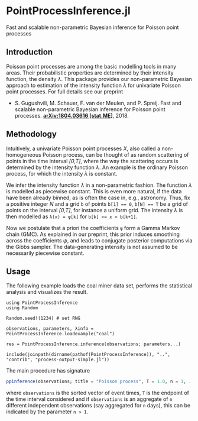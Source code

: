 # PointProcessInference.jl
Fast and scalable non-parametric Bayesian inference for Poisson point processes

## Introduction

Poisson point processes are among the basic modelling tools in many areas. Their probabilistic properties are determined by their intensity function, the density *λ*.
This package provides our non-parametric Bayesian approach to estimation of the intensity function *λ* for univariate Poisson point processes. For full details see our preprint

-  S. Gugushvili, M. Schauer, F. van der Meulen, and P. Spreij. Fast and scalable non-parametric Bayesian inference for Poisson point processes. __[arXiv:1804.03616 [stat.ME]](https://arxiv.org/abs/1804.03616)__, 2018.


## Methodology

Intuitively, a univariate Poisson point processes *X*, also called a non-homogeneous Poisson process, can be thought of as random
scattering of points in the time interval *[0,T]*, where the way the scattering occurs is determined by the intensity function *λ*.
An example is the ordinary Poisson process, for which the intensity *λ*  is constant.

We infer the intensity function *λ* in a non-parametric fashion. The function *λ* is modelled as piecewise constant. This is even more natural, if the data have been already binned,
as is often the case in, e.g., astronomy. Thus, fix a positive integer *N* and a grid `b` of points `b[1] == 0`, `b[N] == T` be a grid of points on the interval *[0,T]*, for instance a uniform grid.
The intensity *λ* is then modelled as
`λ(x) = ψ[k]` for `b[k] <= x < b[k+1]`.

Now we postulate that a priori the coefficients `ψ` form a Gamma Markov chain (GMC). As explained in our preprint, this prior induces smoothing across the coefficients *ψ*, and leads to conjugate posterior computations
via the Gibbs sampler. The data-generating intensity is not assumed to be necessarily piecewise constant.

## Usage

The following example loads the coal miner data set,
performs the statistical analysis and visualizes
the result.


```
using PointProcessInference
using Random

Random.seed!(1234) # set RNG

observations, parameters, λinfo = PointProcessInference.loadexample("coal")

res = PointProcessInference.inference(observations; parameters...)

include(joinpath(dirname(pathof(PointProcessInference)), "..", "contrib", "process-output-simple.jl"))

```

The main procedure has signature

```julia
ppinference(observations; title = "Poisson process", T = 1.0, n = 1, ...)
```

where `observations` is the sorted vector of event times, `T` is the endpoint of the time interval considered and if
`observations` is an aggregate of `n` different independent observations (say aggregated for `n` days), this can be indicated by the parameter `n > 1`.
